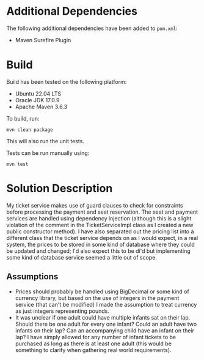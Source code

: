 # Additional Dependencies
The following additional dependencies have been added to `pom.xml`:
- Maven Surefire Plugin

# Build
Build has been tested on the following platform:
- Ubuntu 22.04 LTS
- Oracle JDK 17.0.9
- Apache Maven 3.6.3

To build, run:
```shell
mvn clean package
```
This will also run the unit tests.

Tests can be run manually using:
```shell
mvn test
```

# Solution Description
My ticket service makes use of guard clauses to check for constraints before processing the payment and seat reservation. 
The seat and payment services are handled using dependency injection (although this is a slight violation of the comment in the TicketServiceImpl class as I created a new public constructor method). 
I have also separated out the pricing list into a different class that the ticket service depends on as I would expect, in a real system, the prices to be stored in some kind of database where they could be updated and changed; I'd also expect this to be di'd but implementing some kind of database service seemed a little out of scope.

## Assumptions
- Prices should probably be handled using BigDecimal or some kind of currency library, but based on the use of integers in the payment service (that can't be modified) I made the assumption to treat currency as just integers representing pounds.
- It was unclear if one adult could have multiple infants sat on their lap. Should there be one adult for every one infant? Could an adult have two infants on their lap? Can an accompanying child have an infant on their lap? I have simply allowed for any number of infant tickets to be purchased as long as there is at least one adult (this would be something to clarify when gathering real world requirements).
